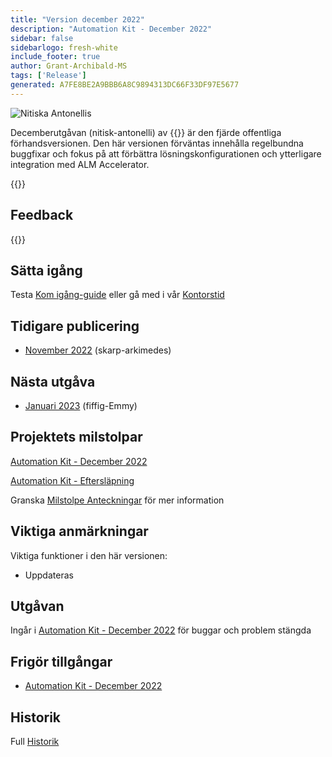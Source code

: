 ```yaml
---
title: "Version december 2022"
description: "Automation Kit - December 2022"
sidebar: false
sidebarlogo: fresh-white
include_footer: true
author: Grant-Archibald-MS
tags: ['Release']
generated: A7FE8BE2A9BBB6A8C9894313DC66F33DF97E5677
---
```


<div class="optional">

![Nitiska Antonellis](/images/zealous-antonelli.png)

Decemberutgåvan (nitisk-antonelli) av {{<product-name>}} är den fjärde offentliga förhandsversionen. Den här versionen förväntas innehålla regelbundna buggfixar och fokus på att förbättra lösningskonfigurationen och ytterligare integration med ALM Accelerator.

</div>

<div class="optional">

{{<presentationStyles>}}

## Feedback

{{<questions name="/content/sv/releases/december-2022.json" completed="Tack för att du ger feedback" showNavigationButtons="false" locale="sv">}}

</div>

<div class="optional">

## Sätta igång

Testa [Kom igång-guide](/sv/get-started) eller gå med i vår [Kontorstid](/sv/office-hours)

## Tidigare publicering

- [November 2022](/sv/releases/november-2022) (skarp-arkimedes)

## Nästa utgåva

- [Januari 2023](/sv/releases/january-2023) (fiffig-Emmy)

## Projektets milstolpar

[Automation Kit - December 2022](https://github.com/orgs/microsoft/projects/486/views/5)

[Automation Kit - Eftersläpning](https://github.com/orgs/microsoft/projects/486/views/1)

Granska [Milstolpe Anteckningar](/sv/releases/milestones) för mer information

## Viktiga anmärkningar

Viktiga funktioner i den här versionen:

- Uppdateras

## Utgåvan

Ingår i [Automation Kit - December 2022](https://github.com/microsoft/powercat-automation-kit/releases/tag/AutomationKit-December2022) för buggar och problem stängda

## Frigör tillgångar

- [Automation Kit - December 2022](https://github.com/microsoft/powercat-automation-kit/releases/tag/AutomationKit-December2022)

## Historik

Full [Historik](/sv/releases)

</div>
